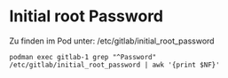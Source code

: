 # Initial root Password
Zu finden im Pod unter: /etc/gitlab/initial_root_password

    podman exec gitlab-1 grep "^Password" /etc/gitlab/initial_root_password | awk '{print $NF}'

